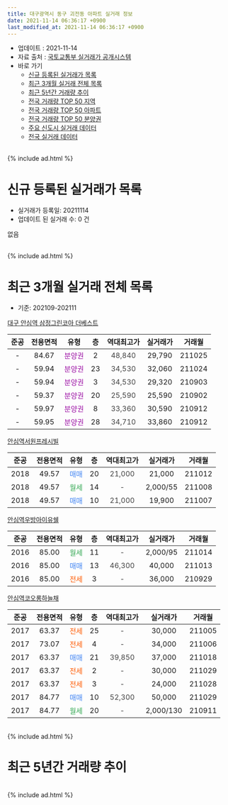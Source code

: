 ```yaml
---
title: 대구광역시 동구 괴전동 아파트 실거래 정보
date: 2021-11-14 06:36:17 +0900
last_modified_at: 2021-11-14 06:36:17 +0900
---
```


* 업데이트 : 2021-11-14
* 자료 출처 : [국토교통부 실거래가 공개시스템](http://rt.molit.go.kr)
* 바로 가기
    * [신규 등록된 실거래가 목록](#신규-등록된-실거래가-목록)
    * [최근 3개월 실거래 전체 목록](#최근-3개월-실거래-전체-목록)
    * [최근 5년간 거래량 추이](#최근-5년간-거래량-추이)
    * [전국 거래량 TOP 50 지역](https://inasie.github.io/apt-trade-info/최근-3개월-전국에서-가장-거래가-많이-발생한-지역)
    * [전국 거래량 TOP 50 아파트](https://inasie.github.io/apt-trade-info/최근-3개월-전국에서-가장-거래가-많이-발생한-아파트)
    * [전국 거래량 TOP 50 분양권](https://inasie.github.io/apt-trade-info/최근-3개월-전국에서-가장-거래가-많이-발생한-분양권)
    * [주요 신도시 실거래 데이터](https://inasie.github.io/apt-trade-info/주요-신도시)
    * [전국 실거래 데이터](https://inasie.github.io/apt-trade-info/전국)
<br>
{% include ad.html %}
<br>

# 신규 등록된 실거래가 목록
* 실거래가 등록일: 20211114
* 업데이트 된 실거래 수: 0 건

없음

<br>
{% include ad.html %}
<br>

# 최근 3개월 실거래 전체 목록
* 기준: 202109-202111


[대구 안심역 삼정그린코아 더베스트](https://search.naver.com/search.naver?query=%EB%8C%80%EA%B5%AC%EA%B4%91%EC%97%AD%EC%8B%9C+%EB%8F%99%EA%B5%AC+%EA%B4%B4%EC%A0%84%EB%8F%99+%EB%8C%80%EA%B5%AC+%EC%95%88%EC%8B%AC%EC%97%AD+%EC%82%BC%EC%A0%95%EA%B7%B8%EB%A6%B0%EC%BD%94%EC%95%84+%EB%8D%94%EB%B2%A0%EC%8A%A4%ED%8A%B8)

|준공|전용면적|유형|층|역대최고가|실거래가|거래월|
|:---:|:---:|:---:|:---:|:---:|:---:|:---:|
|-|84.67|<span style="color:#9C11A5">분양권</span>|2|<span style="color:#444444">48,840</span>|29,790|211025|
|-|59.94|<span style="color:#9C11A5">분양권</span>|23|<span style="color:#444444">34,530</span>|32,060|211024|
|-|59.94|<span style="color:#9C11A5">분양권</span>|3|<span style="color:#444444">34,530</span>|29,320|210903|
|-|59.37|<span style="color:#9C11A5">분양권</span>|20|<span style="color:#444444">25,590</span>|25,590|210902|
|-|59.97|<span style="color:#9C11A5">분양권</span>|8|<span style="color:#444444">33,360</span>|30,590|210912|
|-|59.95|<span style="color:#9C11A5">분양권</span>|28|<span style="color:#444444">34,710</span>|33,860|210912|

[안심역서원프레시빌](https://search.naver.com/search.naver?query=%EB%8C%80%EA%B5%AC%EA%B4%91%EC%97%AD%EC%8B%9C+%EB%8F%99%EA%B5%AC+%EA%B4%B4%EC%A0%84%EB%8F%99+%EC%95%88%EC%8B%AC%EC%97%AD%EC%84%9C%EC%9B%90%ED%94%84%EB%A0%88%EC%8B%9C%EB%B9%8C)

|준공|전용면적|유형|층|역대최고가|실거래가|거래월|
|:---:|:---:|:---:|:---:|:---:|:---:|:---:|
|2018|49.57|<span style="color:#4285f3">매매</span>|20|<span style="color:#444444">21,000</span>|21,000|211012|
|2018|49.57|<span style="color:#34a853">월세</span>|14|<span style="color:#444444">-</span>|2,000/55|211008|
|2018|49.57|<span style="color:#4285f3">매매</span>|10|<span style="color:#444444">21,000</span>|19,900|211007|

[안심역우방아이유쉘](https://search.naver.com/search.naver?query=%EB%8C%80%EA%B5%AC%EA%B4%91%EC%97%AD%EC%8B%9C+%EB%8F%99%EA%B5%AC+%EA%B4%B4%EC%A0%84%EB%8F%99+%EC%95%88%EC%8B%AC%EC%97%AD%EC%9A%B0%EB%B0%A9%EC%95%84%EC%9D%B4%EC%9C%A0%EC%89%98)

|준공|전용면적|유형|층|역대최고가|실거래가|거래월|
|:---:|:---:|:---:|:---:|:---:|:---:|:---:|
|2016|85.00|<span style="color:#34a853">월세</span>|11|<span style="color:#444444">-</span>|2,000/95|211014|
|2016|85.00|<span style="color:#4285f3">매매</span>|13|<span style="color:#444444">46,300</span>|40,000|211013|
|2016|85.00|<span style="color:#ff5a00">전세</span>|3|<span style="color:#444444">-</span>|36,000|210929|

[안심역코오롱하늘채](https://search.naver.com/search.naver?query=%EB%8C%80%EA%B5%AC%EA%B4%91%EC%97%AD%EC%8B%9C+%EB%8F%99%EA%B5%AC+%EA%B4%B4%EC%A0%84%EB%8F%99+%EC%95%88%EC%8B%AC%EC%97%AD%EC%BD%94%EC%98%A4%EB%A1%B1%ED%95%98%EB%8A%98%EC%B1%84)

|준공|전용면적|유형|층|역대최고가|실거래가|거래월|
|:---:|:---:|:---:|:---:|:---:|:---:|:---:|
|2017|63.37|<span style="color:#ff5a00">전세</span>|25|<span style="color:#444444">-</span>|30,000|211005|
|2017|73.07|<span style="color:#ff5a00">전세</span>|4|<span style="color:#444444">-</span>|34,000|211006|
|2017|63.37|<span style="color:#4285f3">매매</span>|21|<span style="color:#444444">39,850</span>|37,000|211018|
|2017|63.37|<span style="color:#ff5a00">전세</span>|2|<span style="color:#444444">-</span>|30,000|211029|
|2017|63.37|<span style="color:#ff5a00">전세</span>|3|<span style="color:#444444">-</span>|24,000|211028|
|2017|84.77|<span style="color:#4285f3">매매</span>|10|<span style="color:#444444">52,300</span>|50,000|211029|
|2017|84.77|<span style="color:#34a853">월세</span>|20|<span style="color:#444444">-</span>|2,000/130|210911|


<br>
{% include ad.html %}
<br>

# 최근 5년간 거래량 추이


<div style="width:100%;">
    <canvas id="deal_progress" height="200"></canvas>
</div>

<script>
new Chart(document.getElementById("deal_progress"), {
    type: 'line',
    data: {
        labels: ['201611','201612','201701','201702','201703','201704','201705','201706','201707','201708','201709','201710','201711','201712','201801','201802','201803','201804','201805','201806','201807','201808','201809','201810','201811','201812','201901','201902','201903','201904','201905','201906','201907','201908','201909','201910','201911','201912','202001','202002','202003','202004','202005','202006','202007','202008','202009','202010','202011','202012','202101','202102','202103','202104','202105','202106','202107','202108','202109','202110','202111'],
        datasets: [{
            label: '매매',
            pointRadius: 1,
            data: [0, 0, 0, 0, 0, 0, 0, 0, 0, 0, 0, 1, 2, 1, 21, 14, 15, 13, 10, 9, 6, 2, 2, 8, 2, 4, 2, 2, 1, 9, 5, 4, 4, 4, 9, 19, 12, 14, 8, 8, 6, 9, 21, 14, 14, 22, 15, 23, 42, 57, 9, 5, 12, 16, 21, 8, 6, 9, 4, 7, 0],
            borderColor: "rgba(255, 201, 14, 1)",
            backgroundColor: "rgba(255, 201, 14, 0.5)",
            fill: false,
            lineTension: 0
        },{
            label: '전월세',
            pointRadius: 1,
            data: [0, 1, 0, 1, 2, 1, 0, 1, 1, 2, 6, 9, 14, 28, 32, 26, 20, 23, 20, 26, 18, 12, 7, 2, 5, 2, 1, 4, 4, 4, 5, 2, 6, 4, 5, 14, 13, 23, 13, 11, 11, 13, 8, 13, 10, 4, 7, 0, 3, 5, 4, 4, 5, 12, 4, 6, 2, 2, 2, 6, 0],
            borderColor: "rgba(0, 141, 185, 1)",
            backgroundColor: "rgba(0, 141, 185, 0.5)",
            fill: false,
            lineTension: 0
        }
        ]
    },
    options: {
        responsive: true,
        title: {
            display: false
        },
        tooltips: {
            mode: 'index',
            intersect: false
        },
        hover: {
            mode: 'nearest',
            intersect: true
        },
        scales: {
            xAxes: [{
                display: true,
                scaleLabel: {
                    display: true,
                    labelString: '년/월'
                }
            }],
            yAxes: [{
                display: true,
                ticks: {
                    suggestedMin: 0,
                },
                scaleLabel: {
                    display: true,
                    labelString: '실거래 수'
                }
            }]
        }
    }
});

</script>


<br>
{% include ad.html %}
<br>

